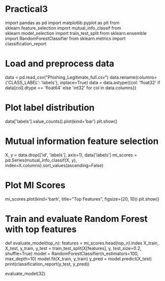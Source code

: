 # Practical3

import pandas as pd
import matplotlib.pyplot as plt
from sklearn.feature_selection import mutual_info_classif
from sklearn.model_selection import train_test_split
from sklearn.ensemble import RandomForestClassifier
from sklearn.metrics import classification_report

# Load and preprocess data
data = pd.read_csv("Phishing_Legitimate_full.csv")
data.rename(columns={'CLASS_LABEL': 'labels'}, inplace=True)
data = data.astype({col: 'float32' if data[col].dtype == 'float64' else 'int32' for col in data.columns})

# Plot label distribution
data['labels'].value_counts().plot(kind='bar')
plt.show()


# Mutual information feature selection
X, y = data.drop(['id', 'labels'], axis=1), data['labels']
mi_scores = pd.Series(mutual_info_classif(X, y), index=X.columns).sort_values(ascending=False)


# Plot MI Scores
mi_scores.plot(kind='barh', title="Top Features", figsize=(20, 10))
plt.show()

# Train and evaluate Random Forest with top features
def evaluate_model(top_n):
    features = mi_scores.head(top_n).index
    X_train, X_test, y_train, y_test = train_test_split(X[features], y, test_size=0.2, shuffle=True)
    model = RandomForestClassifier(n_estimators=100, max_depth=10)
    model.fit(X_train, y_train)
    y_pred = model.predict(X_test)
    print(classification_report(y_test, y_pred))

  evaluate_model(32)
